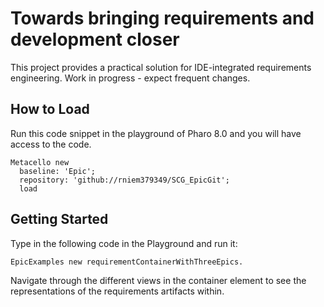 # Towards bringing requirements and development closer

This project provides a practical solution for IDE-integrated requirements engineering. Work in progress - expect frequent changes.

## How to Load

Run this code snippet in the playground of Pharo 8.0 and you will have access to the code.
```
Metacello new
  baseline: 'Epic';
  repository: 'github://rniem379349/SCG_EpicGit';
  load
```

## Getting Started
Type in the following code in the Playground and run it:
```
EpicExamples new requirementContainerWithThreeEpics.
```
Navigate through the different views in the container element to see the representations of the requirements artifacts within.
